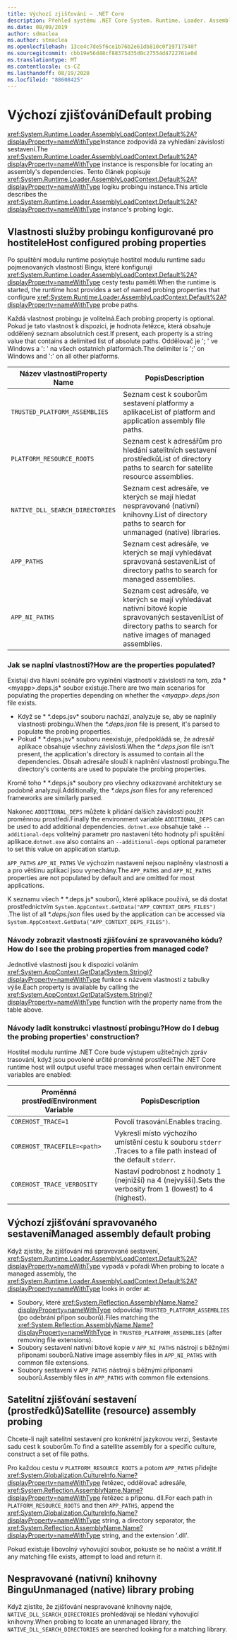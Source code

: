 ```yaml
---
title: Výchozí zjišťování – .NET Core
description: Přehled systému .NET Core System. Runtime. Loader. AssemblyLoadContext. výchozí logika pro vyhledávání závislostí.
ms.date: 08/09/2019
author: sdmaclea
ms.author: stmaclea
ms.openlocfilehash: 13ce4c7de5f6ce1b76b2e61db810c0f19717540f
ms.sourcegitcommit: cbb19e56d48cf88375d35d0c27554d4722761e0d
ms.translationtype: MT
ms.contentlocale: cs-CZ
ms.lasthandoff: 08/19/2020
ms.locfileid: "88608425"
---
```

# <a name="default-probing"></a><span data-ttu-id="4bb34-103">Výchozí zjišťování</span><span class="sxs-lookup"><span data-stu-id="4bb34-103">Default probing</span></span>

<span data-ttu-id="4bb34-104"><xref:System.Runtime.Loader.AssemblyLoadContext.Default%2A?displayProperty=nameWithType>Instance zodpovídá za vyhledání závislostí sestavení.</span><span class="sxs-lookup"><span data-stu-id="4bb34-104">The <xref:System.Runtime.Loader.AssemblyLoadContext.Default%2A?displayProperty=nameWithType> instance is responsible for locating an assembly's dependencies.</span></span> <span data-ttu-id="4bb34-105">Tento článek popisuje <xref:System.Runtime.Loader.AssemblyLoadContext.Default%2A?displayProperty=nameWithType> logiku probingu instance.</span><span class="sxs-lookup"><span data-stu-id="4bb34-105">This article describes the <xref:System.Runtime.Loader.AssemblyLoadContext.Default%2A?displayProperty=nameWithType> instance's probing logic.</span></span>

## <a name="host-configured-probing-properties"></a><span data-ttu-id="4bb34-106">Vlastnosti služby probingu konfigurované pro hostitele</span><span class="sxs-lookup"><span data-stu-id="4bb34-106">Host configured probing properties</span></span>

<span data-ttu-id="4bb34-107">Po spuštění modulu runtime poskytuje hostitel modulu runtime sadu pojmenovaných vlastností Bingu, které konfigurují <xref:System.Runtime.Loader.AssemblyLoadContext.Default%2A?displayProperty=nameWithType> cesty testu paměti.</span><span class="sxs-lookup"><span data-stu-id="4bb34-107">When the runtime is started, the runtime host provides a set of named probing properties that configure <xref:System.Runtime.Loader.AssemblyLoadContext.Default%2A?displayProperty=nameWithType> probe paths.</span></span>

<span data-ttu-id="4bb34-108">Každá vlastnost probingu je volitelná.</span><span class="sxs-lookup"><span data-stu-id="4bb34-108">Each probing property is optional.</span></span> <span data-ttu-id="4bb34-109">Pokud je tato vlastnost k dispozici, je hodnota řetězce, která obsahuje oddělený seznam absolutních cest.</span><span class="sxs-lookup"><span data-stu-id="4bb34-109">If present, each property is a string value that contains a delimited list of absolute paths.</span></span> <span data-ttu-id="4bb34-110">Oddělovač je '; ' ve Windows a ': ' na všech ostatních platformách.</span><span class="sxs-lookup"><span data-stu-id="4bb34-110">The delimiter is ';' on Windows and ':' on all other platforms.</span></span>

|<span data-ttu-id="4bb34-111">Název vlastnosti</span><span class="sxs-lookup"><span data-stu-id="4bb34-111">Property Name</span></span>                 |<span data-ttu-id="4bb34-112">Popis</span><span class="sxs-lookup"><span data-stu-id="4bb34-112">Description</span></span>  |
|------------------------------|---------|
|`TRUSTED_PLATFORM_ASSEMBLIES`   | <span data-ttu-id="4bb34-113">Seznam cest k souborům sestavení platformy a aplikace</span><span class="sxs-lookup"><span data-stu-id="4bb34-113">List of platform and application assembly file paths.</span></span> |
|`PLATFORM_RESOURCE_ROOTS`       | <span data-ttu-id="4bb34-114">Seznam cest k adresářům pro hledání satelitních sestavení prostředků</span><span class="sxs-lookup"><span data-stu-id="4bb34-114">List of directory paths to search for satellite resource assemblies.</span></span> |
|`NATIVE_DLL_SEARCH_DIRECTORIES` | <span data-ttu-id="4bb34-115">Seznam cest adresáře, ve kterých se mají hledat nespravované (nativní) knihovny.</span><span class="sxs-lookup"><span data-stu-id="4bb34-115">List of directory paths to search for unmanaged (native) libraries.</span></span>        |
|`APP_PATHS`                     | <span data-ttu-id="4bb34-116">Seznam cest adresáře, ve kterých se mají vyhledávat spravovaná sestavení</span><span class="sxs-lookup"><span data-stu-id="4bb34-116">List of directory paths to search for managed assemblies.</span></span> |
|`APP_NI_PATHS`                  | <span data-ttu-id="4bb34-117">Seznam cest adresáře, ve kterých se mají vyhledávat nativní bitové kopie spravovaných sestavení</span><span class="sxs-lookup"><span data-stu-id="4bb34-117">List of directory paths to search for native images of managed assemblies.</span></span> |

### <a name="how-are-the-properties-populated"></a><span data-ttu-id="4bb34-118">Jak se naplní vlastnosti?</span><span class="sxs-lookup"><span data-stu-id="4bb34-118">How are the properties populated?</span></span>

<span data-ttu-id="4bb34-119">Existují dva hlavní scénáře pro vyplnění vlastností v závislosti na tom, zda \* \<myapp>.deps.js\* soubor existuje.</span><span class="sxs-lookup"><span data-stu-id="4bb34-119">There are two main scenarios for populating the properties depending on whether the *\<myapp>.deps.json* file exists.</span></span>

- <span data-ttu-id="4bb34-120">Když se \* \*.deps.jsv\* souboru nachází, analyzuje se, aby se naplnily vlastnosti probingu.</span><span class="sxs-lookup"><span data-stu-id="4bb34-120">When the *\*.deps.json* file is present, it's parsed to populate the probing properties.</span></span>
- <span data-ttu-id="4bb34-121">Pokud \* \*.deps.jsv\* souboru neexistuje, předpokládá se, že adresář aplikace obsahuje všechny závislosti.</span><span class="sxs-lookup"><span data-stu-id="4bb34-121">When the *\*.deps.json* file isn't present, the application's directory is assumed to contain all the dependencies.</span></span> <span data-ttu-id="4bb34-122">Obsah adresáře slouží k naplnění vlastností probingu.</span><span class="sxs-lookup"><span data-stu-id="4bb34-122">The directory's contents are used to populate the probing properties.</span></span>

<span data-ttu-id="4bb34-123">Kromě toho \* \*.deps.js\* soubory pro všechny odkazované architektury se podobně analyzují.</span><span class="sxs-lookup"><span data-stu-id="4bb34-123">Additionally, the *\*.deps.json* files for any referenced frameworks are similarly parsed.</span></span>

<span data-ttu-id="4bb34-124">Nakonec `ADDITIONAL_DEPS` můžete k přidání dalších závislostí použít proměnnou prostředí.</span><span class="sxs-lookup"><span data-stu-id="4bb34-124">Finally the environment variable `ADDITIONAL_DEPS` can be used to add additional dependencies.</span></span>  <span data-ttu-id="4bb34-125">`dotnet.exe` obsahuje také `--additional-deps` volitelný parametr pro nastavení této hodnoty při spuštění aplikace.</span><span class="sxs-lookup"><span data-stu-id="4bb34-125">`dotnet.exe` also contains an `--additional-deps` optional parameter to set this value on application startup.</span></span>

<span data-ttu-id="4bb34-126">`APP_PATHS` `APP_NI_PATHS` Ve výchozím nastavení nejsou naplněny vlastnosti a a pro většinu aplikací jsou vynechány.</span><span class="sxs-lookup"><span data-stu-id="4bb34-126">The `APP_PATHS` and `APP_NI_PATHS` properties are not populated by default and are omitted for most applications.</span></span>

<span data-ttu-id="4bb34-127">K seznamu všech \* \*.deps.js\* souborů, které aplikace používá, se dá dostat prostřednictvím `System.AppContext.GetData("APP_CONTEXT_DEPS_FILES")` .</span><span class="sxs-lookup"><span data-stu-id="4bb34-127">The list of all *\*.deps.json* files used by the application can be accessed via `System.AppContext.GetData("APP_CONTEXT_DEPS_FILES")`.</span></span>

### <a name="how-do-i-see-the-probing-properties-from-managed-code"></a><span data-ttu-id="4bb34-128">Návody zobrazit vlastnosti zjišťování ze spravovaného kódu?</span><span class="sxs-lookup"><span data-stu-id="4bb34-128">How do I see the probing properties from managed code?</span></span>

<span data-ttu-id="4bb34-129">Jednotlivé vlastnosti jsou k dispozici voláním <xref:System.AppContext.GetData(System.String)?displayProperty=nameWithType> funkce s názvem vlastnosti z tabulky výše.</span><span class="sxs-lookup"><span data-stu-id="4bb34-129">Each property is available by calling the <xref:System.AppContext.GetData(System.String)?displayProperty=nameWithType> function with the property name from the table above.</span></span>

### <a name="how-do-i-debug-the-probing-properties-construction"></a><span data-ttu-id="4bb34-130">Návody ladit konstrukci vlastností probingu?</span><span class="sxs-lookup"><span data-stu-id="4bb34-130">How do I debug the probing properties' construction?</span></span>

<span data-ttu-id="4bb34-131">Hostitel modulu runtime .NET Core bude výstupem užitečných zpráv trasování, když jsou povolené určité proměnné prostředí:</span><span class="sxs-lookup"><span data-stu-id="4bb34-131">The .NET Core runtime host will output useful trace messages when certain environment variables are enabled:</span></span>

|<span data-ttu-id="4bb34-132">Proměnná prostředí</span><span class="sxs-lookup"><span data-stu-id="4bb34-132">Environment Variable</span></span>        |<span data-ttu-id="4bb34-133">Popis</span><span class="sxs-lookup"><span data-stu-id="4bb34-133">Description</span></span>  |
|----------------------------|---------|
|`COREHOST_TRACE=1`          |<span data-ttu-id="4bb34-134">Povolí trasování.</span><span class="sxs-lookup"><span data-stu-id="4bb34-134">Enables tracing.</span></span>|
|`COREHOST_TRACEFILE=<path>` |<span data-ttu-id="4bb34-135">Vykreslí místo výchozího umístění cestu k souboru `stderr` .</span><span class="sxs-lookup"><span data-stu-id="4bb34-135">Traces to a file path instead of the default `stderr`.</span></span>|
|`COREHOST_TRACE_VERBOSITY`  |<span data-ttu-id="4bb34-136">Nastaví podrobnost z hodnoty 1 (nejnižší) na 4 (nejvyšší).</span><span class="sxs-lookup"><span data-stu-id="4bb34-136">Sets the verbosity from 1 (lowest) to 4 (highest).</span></span>|

## <a name="managed-assembly-default-probing"></a><span data-ttu-id="4bb34-137">Výchozí zjišťování spravovaného sestavení</span><span class="sxs-lookup"><span data-stu-id="4bb34-137">Managed assembly default probing</span></span>

<span data-ttu-id="4bb34-138">Když zjistíte, že zjišťování má spravované sestavení, <xref:System.Runtime.Loader.AssemblyLoadContext.Default%2A?displayProperty=nameWithType> vypadá v pořadí:</span><span class="sxs-lookup"><span data-stu-id="4bb34-138">When probing to locate a managed assembly, the <xref:System.Runtime.Loader.AssemblyLoadContext.Default%2A?displayProperty=nameWithType> looks in order at:</span></span>

- <span data-ttu-id="4bb34-139">Soubory, které <xref:System.Reflection.AssemblyName.Name?displayProperty=nameWithType> odpovídají `TRUSTED_PLATFORM_ASSEMBLIES` (po odebrání přípon souborů).</span><span class="sxs-lookup"><span data-stu-id="4bb34-139">Files matching the <xref:System.Reflection.AssemblyName.Name?displayProperty=nameWithType> in `TRUSTED_PLATFORM_ASSEMBLIES` (after removing file extensions).</span></span>
- <span data-ttu-id="4bb34-140">Soubory sestavení nativní bitové kopie v `APP_NI_PATHS` nástroji s běžnými příponami souborů.</span><span class="sxs-lookup"><span data-stu-id="4bb34-140">Native image assembly files in `APP_NI_PATHS` with common file extensions.</span></span>
- <span data-ttu-id="4bb34-141">Soubory sestavení v `APP_PATHS` nástroji s běžnými příponami souborů.</span><span class="sxs-lookup"><span data-stu-id="4bb34-141">Assembly files in `APP_PATHS` with common file extensions.</span></span>

## <a name="satellite-resource-assembly-probing"></a><span data-ttu-id="4bb34-142">Satelitní zjišťování sestavení (prostředků)</span><span class="sxs-lookup"><span data-stu-id="4bb34-142">Satellite (resource) assembly probing</span></span>

<span data-ttu-id="4bb34-143">Chcete-li najít satelitní sestavení pro konkrétní jazykovou verzi, Sestavte sadu cest k souborům.</span><span class="sxs-lookup"><span data-stu-id="4bb34-143">To find a satellite assembly for a specific culture, construct a set of file paths.</span></span>

<span data-ttu-id="4bb34-144">Pro každou cestu v `PLATFORM_RESOURCE_ROOTS` a potom `APP_PATHS` přidejte <xref:System.Globalization.CultureInfo.Name?displayProperty=nameWithType> řetězec, oddělovač adresáře, <xref:System.Reflection.AssemblyName.Name?displayProperty=nameWithType> řetězec a příponu. dll.</span><span class="sxs-lookup"><span data-stu-id="4bb34-144">For each path in `PLATFORM_RESOURCE_ROOTS` and then `APP_PATHS`, append the <xref:System.Globalization.CultureInfo.Name?displayProperty=nameWithType> string, a directory separator, the <xref:System.Reflection.AssemblyName.Name?displayProperty=nameWithType> string, and the extension '.dll'.</span></span>

<span data-ttu-id="4bb34-145">Pokud existuje libovolný vyhovující soubor, pokuste se ho načíst a vrátit.</span><span class="sxs-lookup"><span data-stu-id="4bb34-145">If any matching file exists, attempt to load and return it.</span></span>

## <a name="unmanaged-native-library-probing"></a><span data-ttu-id="4bb34-146">Nespravované (nativní) knihovny Bingu</span><span class="sxs-lookup"><span data-stu-id="4bb34-146">Unmanaged (native) library probing</span></span>

<span data-ttu-id="4bb34-147">Když zjistíte, že zjišťování nespravované knihovny najde, `NATIVE_DLL_SEARCH_DIRECTORIES` prohledávají se hledání vyhovující knihovny.</span><span class="sxs-lookup"><span data-stu-id="4bb34-147">When probing to locate an unmanaged library, the `NATIVE_DLL_SEARCH_DIRECTORIES` are searched looking for a matching library.</span></span>
